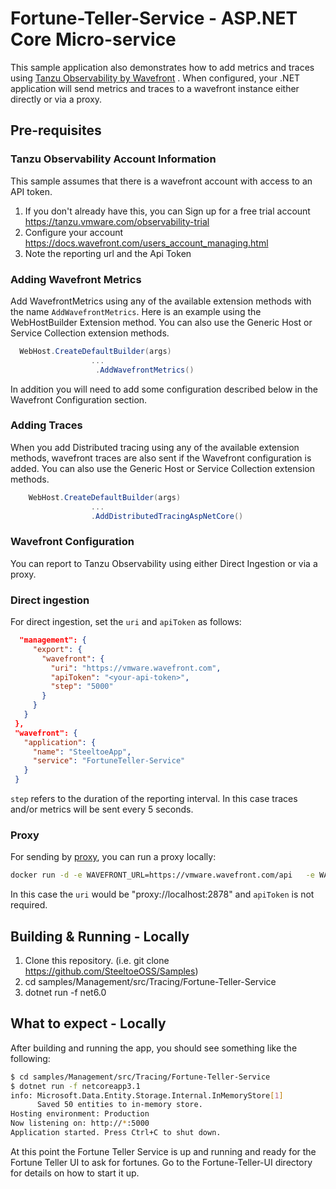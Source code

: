 # Fortune-Teller-Service - ASP.NET Core Micro-service

This sample application also demonstrates how to add metrics and traces using [Tanzu Observability by Wavefront](https://docs.wavefront.com/wavefront_introduction.html) .
When configured, your .NET application will send metrics and traces to a wavefront instance either directly or via a proxy. 

## Pre-requisites 

### Tanzu Observability Account Information

This sample assumes that there is a wavefront account with access to an API token. 

1. If you don't already have this, you can Sign up for a free trial account https://tanzu.vmware.com/observability-trial
1. Configure your account https://docs.wavefront.com/users_account_managing.html
1. Note the reporting url and the Api Token 

### Adding Wavefront Metrics
Add WavefrontMetrics using any of the available extension methods with the name `AddWavefrontMetrics`.  Here is an example using the WebHostBuilder Extension method. 
You can also use the Generic Host or Service Collection extension methods. 

```csharp
  WebHost.CreateDefaultBuilder(args)
                  ...
                   .AddWavefrontMetrics()
```
In addition you will need to add some configuration described below in the Wavefront Configuration section. 

### Adding Traces

When you add Distributed tracing using any of the available extension methods, wavefront traces are also sent if the Wavefront configuration is added. 
You can also use the Generic Host or Service Collection extension methods. 
```csharp
    WebHost.CreateDefaultBuilder(args)
                  ...
                  .AddDistributedTracingAspNetCore()
``` 
### Wavefront Configuration 

You can report to Tanzu Observability using either Direct Ingestion or via a proxy.

### Direct ingestion
 For direct ingestion, set the `uri` and `apiToken` as follows: 

 ```json
   "management": {
      "export": {
        "wavefront": {
          "uri": "https://vmware.wavefront.com",
          "apiToken": "<your-api-token>",
          "step": "5000"
        }
      }
    }
  },
  "wavefront": {
    "application": {
      "name": "SteeltoeApp",
      "service": "FortuneTeller-Service"
    }
  }
  ```
  `step` refers to the duration of the reporting interval. In this case traces and/or metrics will be sent every 5 seconds. 

### Proxy
For sending by [proxy](https://docs.wavefront.com/proxies.html), you can run a proxy locally:

```bash
docker run -d -e WAVEFRONT_URL=https://vmware.wavefront.com/api   -e WAVEFRONT_TOKEN=<Your-Wavefront-Token>  -p 2878:2878   wavefronthq/proxy:latest
```

In this case the `uri` would be "proxy://localhost:2878" and `apiToken` is not required.

## Building & Running - Locally

1. Clone this repository. (i.e. git clone <https://github.com/SteeltoeOSS/Samples>)
1. cd samples/Management/src/Tracing/Fortune-Teller-Service
1. dotnet run -f net6.0

## What to expect - Locally

After building and running the app, you should see something like the following:

```bash
$ cd samples/Management/src/Tracing/Fortune-Teller-Service
$ dotnet run -f netcoreapp3.1
info: Microsoft.Data.Entity.Storage.Internal.InMemoryStore[1]
      Saved 50 entities to in-memory store.
Hosting environment: Production
Now listening on: http://*:5000
Application started. Press Ctrl+C to shut down.
```

At this point the Fortune Teller Service is up and running and ready for the Fortune Teller UI to ask for fortunes. 
Go to the Fortune-Teller-UI directory for details on how to start it up.
